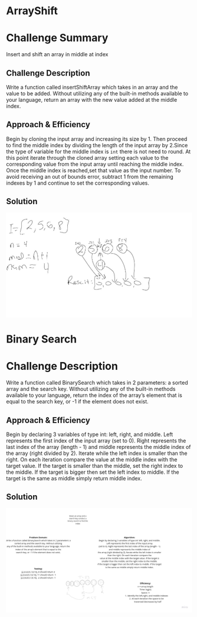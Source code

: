 # ArrayShift
# Challenge Summary
Insert and shift an array in middle at index

## Challenge Description
Write a function called insertShiftArray which takes in an array and the value to be added. Without utilizing any of
the built-in methods available to your language, return an array with the new value added at the middle index.

## Approach & Efficiency
Begin by cloning the input array and increasing its size by 1. Then proceed to find the middle index by dividing the
length of the input array by 2.Since the type of variable for the middle index is `int` there is not need to round.
At this point iterate through the cloned array setting each value to the corresponding value from the input array until
reaching the middle index. Once the middle index is reached,set that value as the input number. To avoid receiving an
out of bounds error, subtract 1 from the remaining indexes by 1 and continue to set the corresponding values.

## Solution
![WhiteBoard](assets/ArrayShift.jpg)

# Binary Search

# Challenge Description
Write a function called BinarySearch which takes in 2 parameters: a sorted array and the search key. Without utilizing
any of the built-in methods available to your language, return the index of the array’s element that is equal to the
search key, or -1 if the element does not exist.

## Approach & Efficiency
Begin by declaring 3 variables of type int: left, right, and middle. Left represents the first index of the input array
(set to 0). Right represents the last index of the array (length - 1) and middle represents the middle index of
the array (right divided by 2). Iterate while the left index is smaller than the right. On each iteration compare the
value at the middle index with the target value. If the target is smaller than the middle, set the right index to the middle.
If the target is bigger then set the left index to middle. If the target is the same as middle simply return middle index.

## Solution
![WhiteBoard](assets/binarySearch.jpg)
